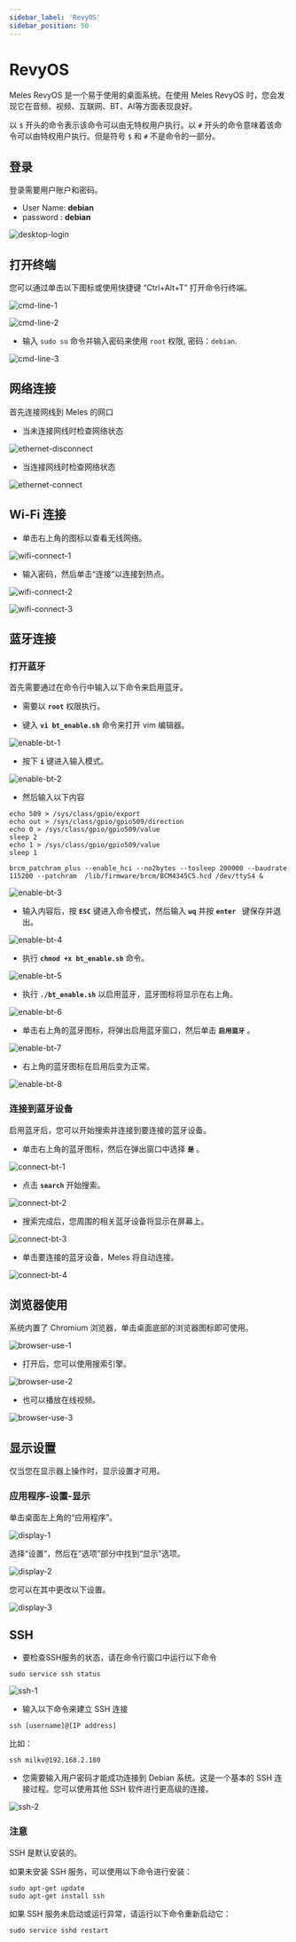 ```yaml
---
sidebar_label: 'RevyOS'
sidebar_position: 50
---
```


# RevyOS

Meles RevyOS 是一个易于使用的桌面系统。在使用 Meles RevyOS 时，您会发现它在音频、视频、互联网、BT、AI等方面表现良好。

以 `$` 开头的命令表示该命令可以由无特权用户执行。以 `#` 开头的命令意味着该命令可以由特权用户执行。但是符号 `$` 和 `#` 不是命令的一部分。

## 登录

登录需要用户账户和密码。

- User Name: **debian**
- password : **debian**

![desktop-login](/docs/meles/login.webp)

## 打开终端

您可以通过单击以下图标或使用快捷键 “Ctrl+Alt+T” 打开命令行终端。

![cmd-line-1](/docs/meles/cmd-line-1.webp)

![cmd-line-2](/docs/meles/cmd-line-2.webp)

- 输入 `sudo su` 命令并输入密码来使用 `root` 权限, 密码：`debian`.

![cmd-line-3](/docs/meles/cmd-line-3.webp)

## 网络连接

首先连接网线到 Meles 的网口

- 当未连接网线时检查网络状态

![ethernet-disconnect](/docs/meles/ethernet-disconnect.webp)

- 当连接网线时检查网络状态

![ethernet-connect](/docs/meles/ethernet-connect.webp)

## Wi-Fi 连接

- 单击右上角的图标以查看无线网络。

![wifi-connect-1](/docs/meles/wifi-connect-1.webp)

- 输入密码，然后单击“连接”以连接到热点。

![wifi-connect-2](/docs/meles/wifi-connect-2.webp)

![wifi-connect-3](/docs/meles/wifi-connect-3.webp)

## 蓝牙连接

### 打开蓝牙

首先需要通过在命令行中输入以下命令来启用蓝牙。

- 需要以 **`root`** 权限执行。

- 键入 **`vi bt_enable.sh`** 命令来打开 vim 编辑器。

![enable-bt-1](/docs/meles/enable-bt-1.webp)

- 按下 **`i`** 键进入输入模式。

![enable-bt-2](/docs/meles/enable-bt-2.webp)

- 然后输入以下内容
```
echo 509 > /sys/class/gpio/export
echo out > /sys/class/gpio/gpio509/direction
echo 0 > /sys/class/gpio/gpio509/value
sleep 2
echo 1 > /sys/class/gpio/gpio509/value
sleep 1

brcm_patchram_plus --enable_hci --no2bytes --tosleep 200000 --baudrate 115200 --patchram  /lib/firmware/brcm/BCM4345C5.hcd /dev/ttyS4 &
```

![enable-bt-3](/docs/meles/enable-bt-3.webp)

- 输入内容后，按 **`ESC`** 键进入命令模式，然后输入 **`wq`** 并按 **`enter `** 键保存并退出。

![enable-bt-4](/docs/meles/enable-bt-4.webp)

- 执行 **`chmod +x bt_enable.sh`** 命令。

![enable-bt-5](/docs/meles/enable-bt-5.webp)

- 执行 **`./bt_enable.sh`** 以启用蓝牙，蓝牙图标将显示在右上角。

![enable-bt-6](/docs/meles/enable-bt-6.webp)

- 单击右上角的蓝牙图标，将弹出启用蓝牙窗口，然后单击 **`启用蓝牙`** 。

![enable-bt-7](/docs/meles/enable-bt-7.webp)

- 右上角的蓝牙图标在启用后变为正常。

![enable-bt-8](/docs/meles/enable-bt-8.webp)

### 连接到蓝牙设备

启用蓝牙后，您可以开始搜索并连接到要连接的蓝牙设备。

- 单击右上角的蓝牙图标，然后在弹出窗口中选择 **`是`** 。

![connect-bt-1](/docs/meles/connect-bt-1.webp)

- 点击 **`search`** 开始搜索。

![connect-bt-2](/docs/meles/connect-bt-2.webp)

- 搜索完成后，您周围的相关蓝牙设备将显示在屏幕上。

![connect-bt-3](/docs/meles/connect-bt-3.webp)

- 单击要连接的蓝牙设备，Meles 将自动连接。

![connect-bt-4](/docs/meles/connect-bt-4.webp)

## 浏览器使用

系统内置了 Chromium 浏览器，单击桌面底部的浏览器图标即可使用。

![browser-use-1](/docs/meles/browser-use-1.webp)

- 打开后，您可以使用搜索引擎。

![browser-use-2](/docs/meles/browser-use-2.webp)

- 也可以播放在线视频。

![browser-use-3](/docs/meles/browser-use-3.webp)

## 显示设置

仅当您在显示器上操作时，显示设置才可用。

### 应用程序-设置-显示

单击桌面左上角的“应用程序”。

![display-1](/docs/meles/display-1.webp)

选择“设置”，然后在“选项”部分中找到“显示”选项。

![display-2](/docs/meles/display-2.webp)

您可以在其中更改以下设置。

![display-3](/docs/meles/display-3.webp)

## SSH

- 要检查SSH服务的状态，请在命令行窗口中运行以下命令

```
sudo service ssh status
```

![ssh-1](/docs/meles/ssh-1.webp)

- 输入以下命令来建立 SSH 连接

```
ssh [username]@[IP address]
```

比如：

```
ssh milkv@192.168.2.180
```

- 您需要输入用户密码才能成功连接到 Debian 系统。这是一个基本的 SSH 连接过程。您可以使用其他 SSH 软件进行更高级的连接。

![ssh-2](/docs/meles/ssh-2.webp)

### 注意

SSH 是默认安装的。

如果未安装 SSH 服务，可以使用以下命令进行安装：

```
sudo apt-get update
sudo apt-get install ssh
```

如果 SSH 服务未启动或运行异常，请运行以下命令重新启动它：

```
sudo service sshd restart
```
